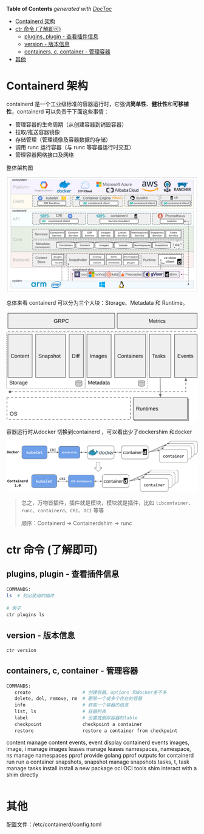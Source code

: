 <!-- START doctoc generated TOC please keep comment here to allow auto update -->
<!-- DON'T EDIT THIS SECTION, INSTEAD RE-RUN doctoc TO UPDATE -->
**Table of Contents**  *generated with [DocToc](https://github.com/thlorenz/doctoc)*

- [Containerd 架构](#containerd-%E6%9E%B6%E6%9E%84)
- [ctr 命令 (了解即可)](#ctr-%E5%91%BD%E4%BB%A4-%E4%BA%86%E8%A7%A3%E5%8D%B3%E5%8F%AF)
  - [plugins, plugin - 查看插件信息](#plugins-plugin---%E6%9F%A5%E7%9C%8B%E6%8F%92%E4%BB%B6%E4%BF%A1%E6%81%AF)
  - [version - 版本信息](#version---%E7%89%88%E6%9C%AC%E4%BF%A1%E6%81%AF)
  - [containers, c, container - 管理容器](#containers-c-container---%E7%AE%A1%E7%90%86%E5%AE%B9%E5%99%A8)
- [其他](#%E5%85%B6%E4%BB%96)

<!-- END doctoc generated TOC please keep comment here to allow auto update -->

# Containerd 架构

containerd 是一个工业级标准的容器运行时，它强调**简单性**、**健壮性**和**可移植性**，containerd 可以负责干下面这些事情：

- 管理容器的生命周期（从创建容器到销毁容器）
- 拉取/推送容器镜像
- 存储管理（管理镜像及容器数据的存储）
- 调用 runc 运行容器（与 runc 等容器运行时交互）
- 管理容器网络接口及网络

整体架构图

![](https://github.com/stonebirdjx/static/blob/master/k8s-ladder/containerd-how.png)

总体来看 containerd 可以分为三个大块：Storage、Metadata 和 Runtime。

![](https://github.com/stonebirdjx/static/blob/master/k8s-ladder/containerd_how2.png)

容器运行时从docker 切换到containerd ，可以看出少了dockershim 和docker

![](https://github.com/stonebirdjx/static/blob/master/k8s-ladder/docker2containerd.png)

> 总之，万物皆插件，插件就是模块，模块就是插件，比如 `libcontainer`、`runc`、`containerd`、`CRI`、`OCI` 等等
>
> 顺序：Containerd -> Containerdshim -> runc

# ctr 命令 (了解即可)

  ## plugins, plugin - 查看插件信息

```bash
COMMANDS:
ls  # 列出使用的插件

# 例子
ctr plugins ls
```

##  version - 版本信息

```bash
ctr version
```

## containers, c, container - 管理容器

```bash
COMMANDS:
   create                   # 创建容器。options 和docker差不多
   delete, del, remove, rm  # 删除一个或多个存在的容器
   info                     # 获取一个容器的信息
   list, ls                 # 容器列表
   label                    # 设置或删除容器的lable
   checkpoint               checkpoint a container
   restore                  restore a container from checkpoint

```



   content                    manage content
   events, event              display containerd events
   images, image, i           manage images
   leases                     manage leases
   namespaces, namespace, ns  manage namespaces
   pprof                      provide golang pprof outputs for containerd
   run                        run a container
   snapshots, snapshot        manage snapshots
   tasks, t, task             manage tasks
   install                    install a new package
   oci                        OCI tools
   shim                       interact with a shim directly

```bash
```



# 其他

 配置文件：/etc/containerd/config.toml